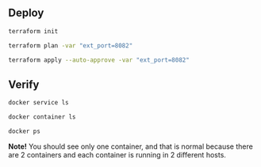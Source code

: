 ## Deploy

```bash
terraform init
```

```bash
terraform plan -var "ext_port=8082"
```

```bash
terraform apply --auto-approve -var "ext_port=8082"
```

## Verify

```bash
docker service ls
```

```bash
docker container ls
```

```bash
docker ps
```

**Note!** You should see only one container, and that is normal because there are 2 containers and each container is running in 2 different hosts.